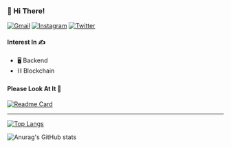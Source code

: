 ### 🍋 Hi There!
[![Gmail](https://img.shields.io/badge/Gmail-d14836?style=for-the-badge&logo=Gmail&logoColor=white&link=jihojiho2003@gmail.com)](mailto:jihojiho2003@gmail.com)
[![Instagram](https://img.shields.io/badge/Instagram-%23E4405F.svg?style=for-the-badge&logo=Instagram&logoColor=white)](https://www.instagram.com/citrusinesis/)
[![Twitter](https://img.shields.io/badge/Twitter-%231DA1F2.svg?style=for-the-badge&logo=Twitter&logoColor=white)](https://twitter.com/citrusinesis)


#### Interest In ✍️
  - 🖥️ Backend
  - ⛓️ Blockchain

#### Please Look At It 🙏
[![Readme Card](https://github-readme-stats.vercel.app/api/pin/?username=gdsc-ssu&repo=ssung-delivery-back&theme=github_dark)](https://github.com/gdsc-ssu/ssung-delivery-back)

---

[![Top Langs](https://github-readme-stats.vercel.app/api/top-langs/?username=citrusinesis&layout=compact&theme=github_dark)](https://github.com/citrusinesis/github-readme-stats)

![Anurag's GitHub stats](https://github-readme-stats.vercel.app/api?username=citrusinesis&show_icons=true&theme=github_dark)
